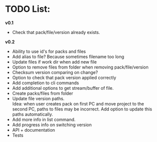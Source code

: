 # TODO List:

**v0.1**
- Check that pack/file/version already exists.

**v0.2**
- Ability to use id's for packs and files
- Add alias to file? Because sometimes filename too long
- Update files if work dir when add new file
- Option to remove files from folder when removing pack/file/version
- Checksum version comparing on change?
- Option to check that pack version applied correctly
- Add completion to cli commands
- Add additional options to get stream/buffer of file.
- Create packs/files from folder
- Update file version paths.  
  Idea: when user creates pack on first PC and move project to the second PC, paths to files may be incorrect. Add option to update this paths automatically.
- Add more info in list command.
- Add progress info on switching version
- API + documentation
- Tests